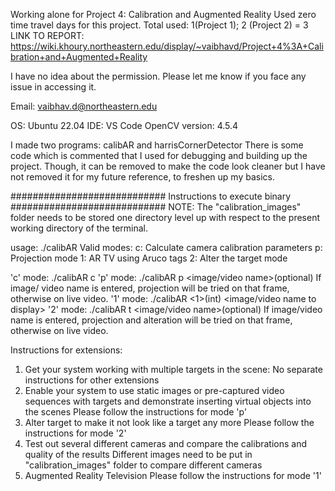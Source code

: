 Working alone for Project 4: Calibration and Augmented Reality
Used zero time travel days for this project. Total used: 1(Project 1); 2 (Project 2) = 3
LINK TO REPORT: https://wiki.khoury.northeastern.edu/display/~vaibhavd/Project+4%3A+Calibration+and+Augmented+Reality

I have no idea about the permission. Please let me know if you face any issue in accessing it.

Email: vaibhav.d@northeastern.edu

OS: Ubuntu 22.04
IDE: VS Code
OpenCV version: 4.5.4

I made two programs: calibAR and harrisCornerDetector
There is some code which is commented that I used for debugging and building up the project. Though, it can be removed to make the code look cleaner but I have not removed it for my future reference, to freshen up my basics.

############################ Instructions to execute binary ############################
NOTE: The "calibration_images" folder needs to be stored one directory level up with respect to the present working directory of the terminal.

usage:
 ./calibAR <mode>
Valid modes:
	c: Calculate camera calibration parameters
	p: Projection mode
	1: AR TV using Aruco tags
	2: Alter the target mode

'c' mode: 	./calibAR c
'p' mode: 	./calibAR p <image/video name>(optional)
			If image/ video name is entered, projection will be tried on that frame, otherwise on live video.
'1' mode:	./calibAR <1>(int) <image/video name to display>
'2' mode:	./calibAR t <image/video name>(optional)
			If image/video name is entered, projection and alteration will be tried on that frame, otherwise on live video.

Instructions for extensions:

1) Get your system working with multiple targets in the scene: No separate instructions for other extensions
2) Enable your system to use static images or pre-captured video sequences with targets and demonstrate inserting virtual objects into the scenes
	Please follow the instructions for mode 'p'
3) Alter target to make it not look like a target any more
	Please follow the instructions for mode '2'
4) Test out several different cameras and compare the calibrations and quality of the results
	Different images need to be put in "calibration_images" folder to compare different cameras
5) Augmented Reality Television
	Please follow the instructions for mode '1'

